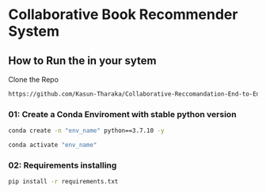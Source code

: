 # Collaborative Book Recommender System

## How to Run the in your sytem

Clone the Repo

```bash
https://github.com/Kasun-Tharaka/Collaborative-Reccomandation-End-to-End.git
```

### 01: Create a Conda Enviroment with stable python version

```bash
conda create -n "env_name" python==3.7.10 -y
```

```bash
conda activate "env_name"
```

### 02: Requirements installing

```bash
pip install -r requirements.txt
```